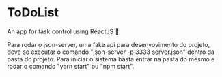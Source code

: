 # ToDoList
An app for task control using ReactJS 📝

Para rodar o json-server, uma fake api para desenvovimento do projeto, deve se executar o comando "json-server -p 3333 server.json" dentro da pasta do projeto.
Para iniciar o sistema basta entrar na pasta do mesmo e rodar o comando "yarn start" ou "npm start".
